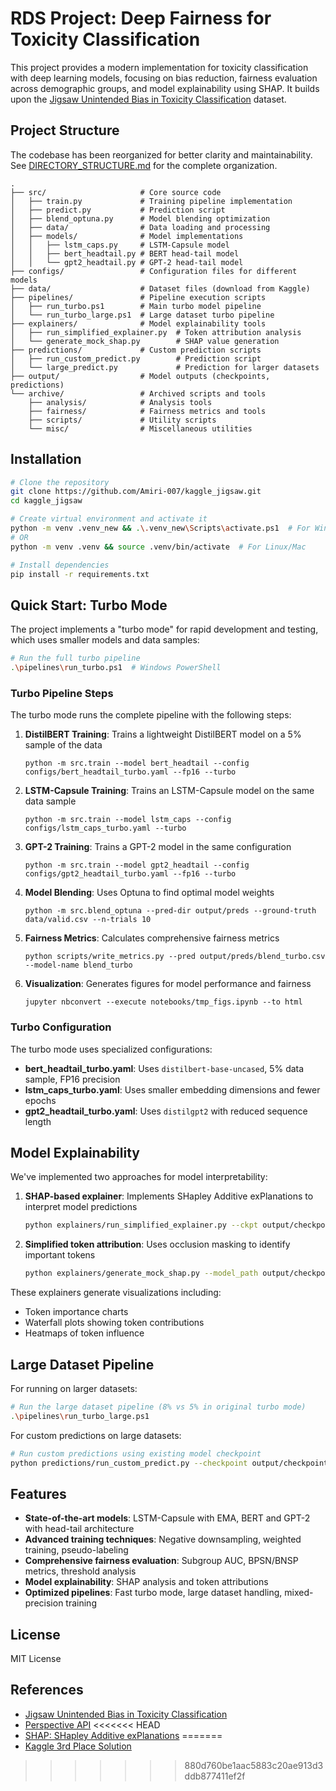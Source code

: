 # RDS Project: Deep Fairness for Toxicity Classification

This project provides a modern implementation for toxicity classification with deep learning models, focusing on bias reduction, fairness evaluation across demographic groups, and model explainability using SHAP. It builds upon the [Jigsaw Unintended Bias in Toxicity Classification](https://www.kaggle.com/c/jigsaw-unintended-bias-in-toxicity-classification) dataset.

## Project Structure

The codebase has been reorganized for better clarity and maintainability. See [DIRECTORY_STRUCTURE.md](DIRECTORY_STRUCTURE.md) for the complete organization.

```
.
├── src/                     # Core source code
│   ├── train.py             # Training pipeline implementation
│   ├── predict.py           # Prediction script
│   ├── blend_optuna.py      # Model blending optimization
│   ├── data/                # Data loading and processing
│   ├── models/              # Model implementations
│   │   ├── lstm_caps.py     # LSTM-Capsule model
│   │   ├── bert_headtail.py # BERT head-tail model
│   │   └── gpt2_headtail.py # GPT-2 head-tail model
├── configs/                 # Configuration files for different models
├── data/                    # Dataset files (download from Kaggle)
├── pipelines/               # Pipeline execution scripts
│   ├── run_turbo.ps1        # Main turbo model pipeline
│   └── run_turbo_large.ps1  # Large dataset turbo pipeline
├── explainers/              # Model explainability tools
│   ├── run_simplified_explainer.py  # Token attribution analysis
│   └── generate_mock_shap.py        # SHAP value generation
├── predictions/             # Custom prediction scripts
│   ├── run_custom_predict.py        # Prediction script
│   └── large_predict.py             # Prediction for larger datasets
├── output/                  # Model outputs (checkpoints, predictions)
└── archive/                 # Archived scripts and tools
    ├── analysis/            # Analysis tools
    ├── fairness/            # Fairness metrics and tools
    ├── scripts/             # Utility scripts
    └── misc/                # Miscellaneous utilities
```

## Installation

```bash
# Clone the repository
git clone https://github.com/Amiri-007/kaggle_jigsaw.git
cd kaggle_jigsaw

# Create virtual environment and activate it
python -m venv .venv_new && .\.venv_new\Scripts\activate.ps1  # For Windows
# OR
python -m venv .venv && source .venv/bin/activate  # For Linux/Mac

# Install dependencies
pip install -r requirements.txt
```

## Quick Start: Turbo Mode

The project implements a "turbo mode" for rapid development and testing, which uses smaller models and data samples:

```bash
# Run the full turbo pipeline
.\pipelines\run_turbo.ps1  # Windows PowerShell
```

### Turbo Pipeline Steps

The turbo mode runs the complete pipeline with the following steps:

1. **DistilBERT Training**: Trains a lightweight DistilBERT model on a 5% sample of the data
   ```
   python -m src.train --model bert_headtail --config configs/bert_headtail_turbo.yaml --fp16 --turbo
   ```

2. **LSTM-Capsule Training**: Trains an LSTM-Capsule model on the same data sample
   ```
   python -m src.train --model lstm_caps --config configs/lstm_caps_turbo.yaml --turbo
   ```
   
3. **GPT-2 Training**: Trains a GPT-2 model in the same configuration
   ```
   python -m src.train --model gpt2_headtail --config configs/gpt2_headtail_turbo.yaml --fp16 --turbo
   ```

4. **Model Blending**: Uses Optuna to find optimal model weights
   ```
   python -m src.blend_optuna --pred-dir output/preds --ground-truth data/valid.csv --n-trials 10
   ```

5. **Fairness Metrics**: Calculates comprehensive fairness metrics
   ```
   python scripts/write_metrics.py --pred output/preds/blend_turbo.csv --model-name blend_turbo
   ```

6. **Visualization**: Generates figures for model performance and fairness
   ```
   jupyter nbconvert --execute notebooks/tmp_figs.ipynb --to html
   ```

### Turbo Configuration

The turbo mode uses specialized configurations:

- **bert_headtail_turbo.yaml**: Uses `distilbert-base-uncased`, 5% data sample, FP16 precision
- **lstm_caps_turbo.yaml**: Uses smaller embedding dimensions and fewer epochs
- **gpt2_headtail_turbo.yaml**: Uses `distilgpt2` with reduced sequence length

## Model Explainability

We've implemented two approaches for model interpretability:

1. **SHAP-based explainer**: Implements SHapley Additive exPlanations to interpret model predictions
   ```bash
   python explainers/run_simplified_explainer.py --ckpt output/checkpoints/distilbert_headtail_fold0.pth
   ```

2. **Simplified token attribution**: Uses occlusion masking to identify important tokens
   ```bash
   python explainers/generate_mock_shap.py --model_path output/checkpoints/distilbert_headtail_fold0.pth
   ```

These explainers generate visualizations including:
- Token importance charts
- Waterfall plots showing token contributions
- Heatmaps of token influence

## Large Dataset Pipeline

For running on larger datasets:

```bash
# Run the large dataset pipeline (8% vs 5% in original turbo mode)
.\pipelines\run_turbo_large.ps1
```

For custom predictions on large datasets:

```bash
# Run custom predictions using existing model checkpoint
python predictions/run_custom_predict.py --checkpoint output/checkpoints/distilbert_headtail_fold0.pth
```

## Features

- **State-of-the-art models**: LSTM-Capsule with EMA, BERT and GPT-2 with head-tail architecture
- **Advanced training techniques**: Negative downsampling, weighted training, pseudo-labeling
- **Comprehensive fairness evaluation**: Subgroup AUC, BPSN/BNSP metrics, threshold analysis
- **Model explainability**: SHAP analysis and token attributions
- **Optimized pipelines**: Fast turbo mode, large dataset handling, mixed-precision training

## License

MIT License

## References

- [Jigsaw Unintended Bias in Toxicity Classification](https://www.kaggle.com/c/jigsaw-unintended-bias-in-toxicity-classification)
- [Perspective API](https://perspectiveapi.com/)
<<<<<<< HEAD
- [SHAP: SHapley Additive exPlanations](https://github.com/slundberg/shap)
=======
- [Kaggle 3rd Place Solution]([https://medium.com/@yanpanlau/jigsaw-unintended-bias-in-toxicity-classification-top-3-solution-a1309ff8fc53](https://www.kaggle.com/competitions/jigsaw-unintended-bias-in-toxicity-classification/discussion/97471))
>>>>>>> 880d760be1aac5883c20ae913d3ddb877411ef2f

